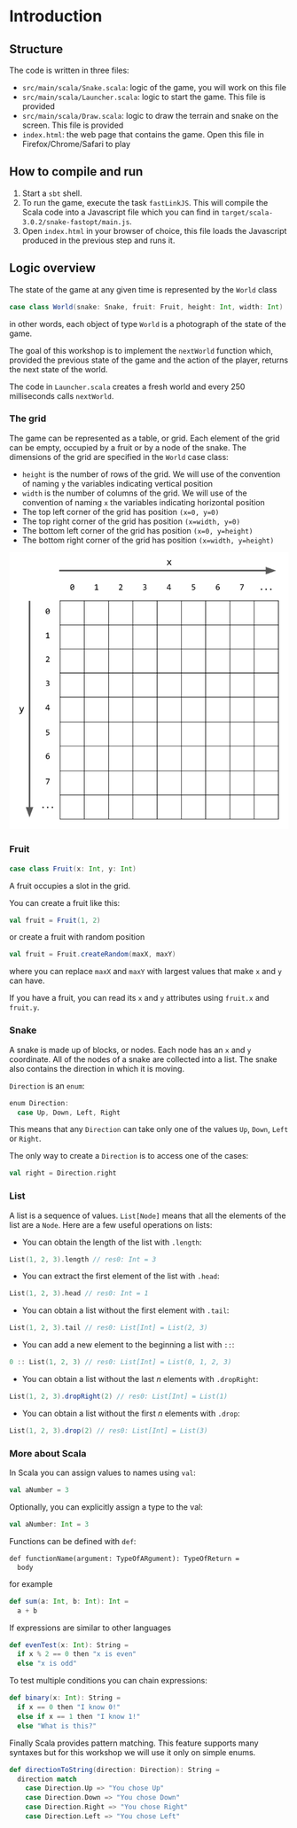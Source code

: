 # Introduction

## Structure

The code is written in three files:

 - `src/main/scala/Snake.scala`: logic of the game, you will work on this file
 - `src/main/scala/Launcher.scala`: logic to start the game. This file is provided
 - `src/main/scala/Draw.scala`: logic to draw the terrain and snake on the screen. This file is provided
 - `index.html`: the web page that contains the game. Open this file in Firefox/Chrome/Safari to play

## How to compile and run

 1. Start a `sbt` shell. 
 2. To run the game, execute the task `fastLinkJS`. This will compile the Scala code into a Javascript file which you can find in `target/scala-3.0.2/snake-fastopt/main.js`.
 3. Open `index.html` in your browser of choice, this file loads the Javascript produced in the previous step and runs it.

## Logic overview

The state of the game at any given time is represented by the `World` class

```scala
case class World(snake: Snake, fruit: Fruit, height: Int, width: Int)
```

in other words, each object of type `World` is a photograph of the state of the game.

The goal of this workshop is to implement the `nextWorld` function which, provided the previous state of the game and the action of the player,
returns the next state of the world.

The code in `Launcher.scala` creates a fresh world and every 250 milliseconds calls `nextWorld`.


### The grid

The game can be represented as a table, or grid. Each element of the grid can be empty, occupied by a fruit or by a node of the snake.
The dimensions of the grid are specified in the `World` case class:


 - `height` is the number of rows of the grid. We will use of the convention of naming `y` the variables indicating vertical position
 - `width` is the number of columns of the grid. We will use of the convention of naming `x` the variables indicating horizontal position
 - The top left corner of the grid has position `(x=0, y=0)`
 - The top right corner of the grid has position `(x=width, y=0)`
 - The bottom left corner of the grid has position `(x=0, y=height)`
 - The bottom right corner of the grid has position `(x=width, y=height)`

![the grid](/img/snake/grid.png)

### Fruit

```scala
case class Fruit(x: Int, y: Int)
```

A fruit occupies a slot in the grid.

You can create a fruit like this:

```scala
val fruit = Fruit(1, 2)
```

or create a fruit with random position

```scala
val fruit = Fruit.createRandom(maxX, maxY)
```
where you can replace `maxX` and `maxY` with largest values that make `x` and `y` can have.

If you have a fruit, you can read its `x` and `y` attributes using `fruit.x` and `fruit.y`.

### Snake

A snake is made up of blocks, or nodes. Each node has an `x` and `y` coordinate.
All of the nodes of a snake are collected into a list.
The snake also contains the direction in which it is moving.

`Direction` is an `enum`:

```scala
enum Direction:
  case Up, Down, Left, Right
```
This means that any `Direction` can take only one of the values `Up`, `Down`, `Left` or `Right`.

The only way to create a `Direction` is to access one of the cases:

```scala
val right = Direction.right
```

### List

A list is a sequence of values. `List[Node]` means that all the elements of the list are a `Node`.
Here are a few useful operations on lists:

 - You can obtain the length of the list with `.length`: 
```scala
List(1, 2, 3).length // res0: Int = 3
```
 - You can extract the first element of the list with `.head`:
```scala
List(1, 2, 3).head // res0: Int = 1
```
 - You can obtain a list without the first element with `.tail`:
```scala
List(1, 2, 3).tail // res0: List[Int] = List(2, 3)
```
 - You can add a new element to the beginning a list with `::`:
```scala
0 :: List(1, 2, 3) // res0: List[Int] = List(0, 1, 2, 3)
```
 - You can obtain a list without the last *n* elements with `.dropRight`:
```scala
List(1, 2, 3).dropRight(2) // res0: List[Int] = List(1)
```
 - You can obtain a list without the first *n* elements with `.drop`:
```scala
List(1, 2, 3).drop(2) // res0: List[Int] = List(3)
```

### More about Scala

In Scala you can assign values to names using `val`:

```scala
val aNumber = 3
```
Optionally, you can explicitly assign a type to the val:
```scala
val aNumber: Int = 3
```

Functions can be defined with `def`:

```
def functionName(argument: TypeOfARgument): TypeOfReturn =
  body
```

for example

```scala
def sum(a: Int, b: Int): Int =
  a + b
```

If expressions are similar to other languages

```scala
def evenTest(x: Int): String =
  if x % 2 == 0 then "x is even"
  else "x is odd"
```

To test multiple conditions you can chain expressions:

```scala
def binary(x: Int): String =
  if x == 0 then "I know 0!"
  else if x == 1 then "I know 1!"
  else "What is this?"
```

Finally Scala provides pattern matching. This feature supports many syntaxes but for this workshop we will use it only on simple enums.

```scala
def directionToString(direction: Direction): String =
  direction match
    case Direction.Up => "You chose Up"
    case Direction.Down => "You chose Down"
    case Direction.Right => "You chose Right"
    case Direction.Left => "You chose Left"
```


